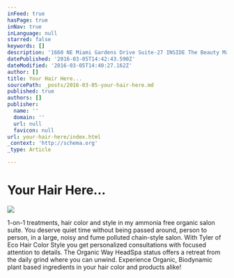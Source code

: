 ```yaml
---
inFeed: true
hasPage: true
inNav: true
inLanguage: null
starred: false
keywords: []
description: '1660 NE Miami Gardens Drive Suite-27 INSIDE The Beauty Mall North Miami Beach Fl, 33179 Call 954-304-3297'
datePublished: '2016-03-05T14:42:43.590Z'
dateModified: '2016-03-05T14:40:27.162Z'
author: []
title: Your Hair Here...
sourcePath: _posts/2016-03-05-your-hair-here.md
published: true
authors: []
publisher:
  name: ''
  domain: ''
  url: null
  favicon: null
url: your-hair-here/index.html
_context: 'http://schema.org'
_type: Article

---
```

# Your Hair Here...
![](https://the-grid-user-content.s3-us-west-2.amazonaws.com/f5ac185a-b019-4bb8-91a6-db3174511f29.png)

1-on-1 treatments, hair color and style in my ammonia free organic salon suite. You deserve quiet time without being passed around, person to person, in a large, noisy and fume polluted chain-style salon. With Tyler of Eco Hair Color Style you get personalized consultations with focused attention to details. The Organic Way HeadSpa status offers a retreat from the daily grind where you can unwind. Experience Organic, Biodynamic plant based ingredients in your hair color and products alike!